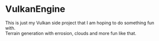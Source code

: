  # VulkanEngine
 
 This is just my Vulkan side project that I am hoping to do something fun with.  
 Terrain generation with errosion, clouds and more fun like that.
